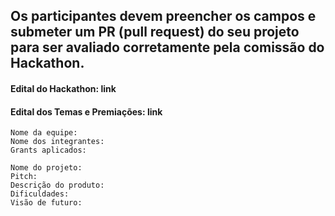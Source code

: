 ## Os participantes devem preencher os campos e submeter um PR (pull request) do seu projeto para ser avaliado corretamente pela comissão do Hackathon.

#### Edital do Hackathon: link
#### Edital dos Temas e Premiações: link

```
Nome da equipe:
Nome dos integrantes:
Grants aplicados:
```

```
Nome do projeto:
Pitch:
Descrição do produto:
Dificuldades:
Visão de futuro:
```
